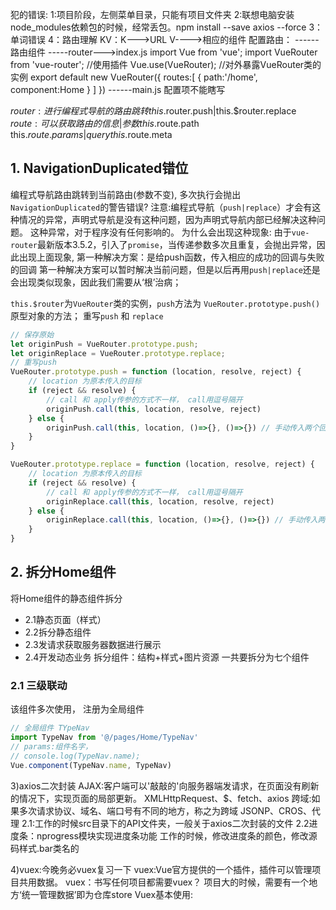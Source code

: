 犯的错误:
1:项目阶段，左侧菜单目录，只能有项目文件夹
2:联想电脑安装node_modules依赖包的时候，经常丢包。npm install --save axios --force
3：单词错误
4：路由理解
KV：K--->URL  V---->相应的组件
配置路由：
     ------路由组件
     -----router--->index.js
                  import Vue  from 'vue';
                  import VueRouter from 'vue-router';
                  //使用插件
                  Vue.use(VueRouter);
                  //对外暴露VueRouter类的实例
                  export default new VueRouter({
                       routes:[
                            {
                                 path:'/home',
                                 component:Home
                            }
                       ]
                  })
    ------main.js   配置项不能瞎写


$router:进行编程式导航的路由跳转
this.$router.push|this.$router.replace
$route:可以获取路由的信息|参数
this.$route.path
this.$route.params|query
this.$route.meta


## 1. NavigationDuplicated错位
编程式导航路由跳转到当前路由(参数不变), 多次执行会抛出`NavigationDuplicated`的警告错误?
注意:编程式导航（`push|replace`）才会有这种情况的异常，声明式导航是没有这种问题，因为声明式导航内部已经解决这种问题。
这种异常，对于程序没有任何影响的。
为什么会出现这种现象:
由于`vue-router`最新版本3.5.2，引入了`promise`，当传递参数多次且重复，会抛出异常，因此出现上面现象,
第一种解决方案：是给push函数，传入相应的成功的回调与失败的回调
第一种解决方案可以暂时解决当前问题，但是以后再用`push|replace`还是会出现类似现象，因此我们需要从‘根’治病；

`this.$router`为`VueRouter`类的实例，`push`方法为 `VueRouter.prototype.push()` 原型对象的方法；
重写`push` 和 `replace`

```js
// 保存原始
let originPush = VueRouter.prototype.push;
let originReplace = VueRouter.prototype.replace;
// 重写push
VueRouter.prototype.push = function (location, resolve, reject) {
    // location 为原本传入的目标 
    if (reject && resolve) {
        // call 和 apply传参的方式不一样， call用逗号隔开
        originPush.call(this, location, resolve, reject)
    } else {
        originPush.call(this, location, ()=>{}, ()=>{}) // 手动传入两个回调函数 占位
    }
}

VueRouter.prototype.replace = function (location, resolve, reject) {
    // location 为原本传入的目标 
    if (reject && resolve) {
        // call 和 apply传参的方式不一样， call用逗号隔开
        originReplace.call(this, location, resolve, reject)
    } else {
        originReplace.call(this, location, ()=>{}, ()=>{}) // 手动传入两个回调函数 占位
    }
}
```

## 2. 拆分Home组件
将Home组件的静态组件拆分
- 2.1静态页面（样式）
- 2.2拆分静态组件
- 2.3发请求获取服务器数据进行展示
- 2.4开发动态业务
拆分组件：结构+样式+图片资源
一共要拆分为七个组件

### 2.1 三级联动

该组件多次使用， 注册为全局组件
```js
// 全局组件 TYpeNav
import TypeNav from '@/pages/Home/TypeNav'
// params:组件名字，
// console.log(TypeNav.name);
Vue.component(TypeNav.name, TypeNav)
```








3)axios二次封装
AJAX:客户端可以'敲敲的'向服务器端发请求，在页面没有刷新的情况下，实现页面的局部更新。
XMLHttpRequest、$、fetch、axios
跨域:如果多次请求协议、域名、端口号有不同的地方，称之为跨域
JSONP、CROS、代理
2.1:工作的时候src目录下的API文件夹，一般关于axios二次封装的文件
2.2进度条：nprogress模块实现进度条功能
工作的时候，修改进度条的颜色，修改源码样式.bar类名的




4)vuex:今晚务必vuex复习一下
vuex:Vue官方提供的一个插件，插件可以管理项目共用数据。
vuex：书写任何项目都需要vuex？
项目大的时候，需要有一个地方‘统一管理数据’即为仓库store
Vuex基本使用:

     
   


















